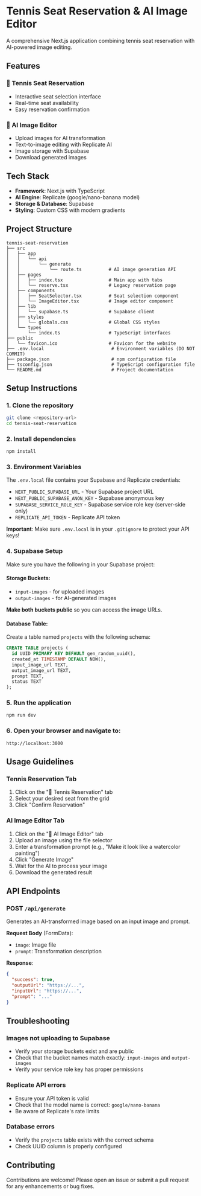 # Tennis Seat Reservation & AI Image Editor

A comprehensive Next.js application combining tennis seat reservation with AI-powered image editing.

## Features

### 🎾 Tennis Seat Reservation
- Interactive seat selection interface
- Real-time seat availability
- Easy reservation confirmation

### 🎨 AI Image Editor
- Upload images for AI transformation
- Text-to-image editing with Replicate AI
- Image storage with Supabase
- Download generated images

## Tech Stack

- **Framework**: Next.js with TypeScript
- **AI Engine**: Replicate (google/nano-banana model)
- **Storage & Database**: Supabase
- **Styling**: Custom CSS with modern gradients

## Project Structure

```
tennis-seat-reservation
├── src
│   ├── app
│   │   └── api
│   │       └── generate
│   │           └── route.ts          # AI image generation API
│   ├── pages
│   │   ├── index.tsx                 # Main app with tabs
│   │   └── reserve.tsx               # Legacy reservation page
│   ├── components
│   │   ├── SeatSelector.tsx          # Seat selection component
│   │   └── ImageEditor.tsx           # Image editor component
│   ├── lib
│   │   └── supabase.ts               # Supabase client
│   ├── styles
│   │   └── globals.css               # Global CSS styles
│   └── types
│       └── index.ts                  # TypeScript interfaces
├── public
│   └── favicon.ico                   # Favicon for the website
├── .env.local                         # Environment variables (DO NOT COMMIT)
├── package.json                       # npm configuration file
├── tsconfig.json                      # TypeScript configuration file
└── README.md                          # Project documentation
```

## Setup Instructions

### 1. Clone the repository

```bash
git clone <repository-url>
cd tennis-seat-reservation
```

### 2. Install dependencies

```bash
npm install
```

### 3. Environment Variables

The `.env.local` file contains your Supabase and Replicate credentials:

- `NEXT_PUBLIC_SUPABASE_URL` - Your Supabase project URL
- `NEXT_PUBLIC_SUPABASE_ANON_KEY` - Supabase anonymous key
- `SUPABASE_SERVICE_ROLE_KEY` - Supabase service role key (server-side only)
- `REPLICATE_API_TOKEN` - Replicate API token

**Important**: Make sure `.env.local` is in your `.gitignore` to protect your API keys!

### 4. Supabase Setup

Make sure you have the following in your Supabase project:

#### Storage Buckets:
- `input-images` - for uploaded images
- `output-images` - for AI-generated images

**Make both buckets public** so you can access the image URLs.

#### Database Table:
Create a table named `projects` with the following schema:

```sql
CREATE TABLE projects (
  id UUID PRIMARY KEY DEFAULT gen_random_uuid(),
  created_at TIMESTAMP DEFAULT NOW(),
  input_image_url TEXT,
  output_image_url TEXT,
  prompt TEXT,
  status TEXT
);
```

### 5. Run the application

```bash
npm run dev
```

### 6. Open your browser and navigate to:

```
http://localhost:3000
```

## Usage Guidelines

### Tennis Reservation Tab
1. Click on the "🎾 Tennis Reservation" tab
2. Select your desired seat from the grid
3. Click "Confirm Reservation"

### AI Image Editor Tab
1. Click on the "🎨 AI Image Editor" tab
2. Upload an image using the file selector
3. Enter a transformation prompt (e.g., "Make it look like a watercolor painting")
4. Click "Generate Image"
5. Wait for the AI to process your image
6. Download the generated result

## API Endpoints

### POST `/api/generate`
Generates an AI-transformed image based on an input image and prompt.

**Request Body** (FormData):
- `image`: Image file
- `prompt`: Transformation description

**Response**:
```json
{
  "success": true,
  "outputUrl": "https://...",
  "inputUrl": "https://...",
  "prompt": "..."
}
```

## Troubleshooting

### Images not uploading to Supabase
- Verify your storage buckets exist and are public
- Check that the bucket names match exactly: `input-images` and `output-images`
- Verify your service role key has proper permissions

### Replicate API errors
- Ensure your API token is valid
- Check that the model name is correct: `google/nano-banana`
- Be aware of Replicate's rate limits

### Database errors
- Verify the `projects` table exists with the correct schema
- Check UUID column is properly configured

## Contributing

Contributions are welcome! Please open an issue or submit a pull request for any enhancements or bug fixes.